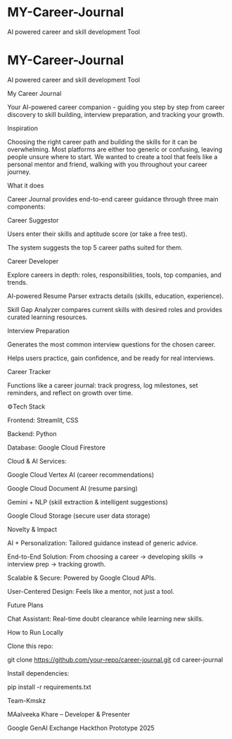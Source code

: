 # MY-Career-Journal
AI powered career and skill development Tool
# MY-Career-Journal
AI powered career and skill development Tool

My Career Journal

Your AI-powered career companion - guiding you step by step from career discovery to skill building, interview preparation, and tracking your growth.

Inspiration

Choosing the right career path and building the skills for it can be overwhelming. Most platforms are either too generic or confusing, leaving people unsure where to start. We wanted to create a tool that feels like a personal mentor and friend, walking with you throughout your career journey.

What it does

Career Journal provides end-to-end career guidance through three main components:

Career Suggestor

Users enter their skills and aptitude score (or take a free test).

The system suggests the top 5 career paths suited for them.

Career Developer

Explore careers in depth: roles, responsibilities, tools, top companies, and trends.

AI-powered Resume Parser extracts details (skills, education, experience).

Skill Gap Analyzer compares current skills with desired roles and provides curated learning resources.

Interview Preparation

Generates the most common interview questions for the chosen career.

Helps users practice, gain confidence, and be ready for real interviews.

Career Tracker

Functions like a career journal: track progress, log milestones, set reminders, and reflect on growth over time.

⚙Tech Stack

Frontend: Streamlit, CSS

Backend: Python

Database: Google Cloud Firestore

Cloud & AI Services:

Google Cloud Vertex AI (career recommendations)

Google Cloud Document AI (resume parsing)

Gemini + NLP (skill extraction & intelligent suggestions)

Google Cloud Storage (secure user data storage)

 Novelty & Impact

AI + Personalization: Tailored guidance instead of generic advice.

End-to-End Solution: From choosing a career → developing skills → interview prep → tracking growth.

Scalable & Secure: Powered by Google Cloud APIs.

User-Centered Design: Feels like a mentor, not just a tool.

Future Plans

Chat Assistant: Real-time doubt clearance while learning new skills.

 How to Run Locally

Clone this repo:

git clone https://github.com/your-repo/career-journal.git
cd career-journal


Install dependencies:

pip install -r requirements.txt




Team-Kmskz

MAalveeka Khare – Developer & Presenter

Google GenAI Exchange Hackthon Prototype 2025
